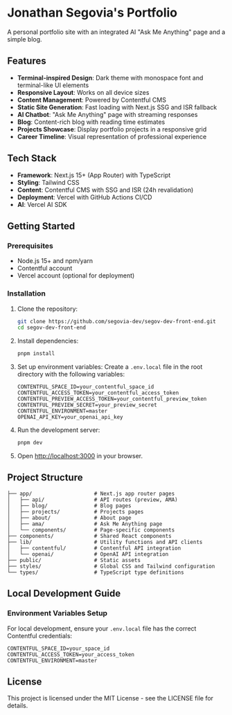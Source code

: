 # Jonathan Segovia's Portfolio

A personal portfolio site with an integrated AI "Ask Me Anything" page and a simple blog.

## Features

- **Terminal-inspired Design**: Dark theme with monospace font and terminal-like UI elements
- **Responsive Layout**: Works on all device sizes
- **Content Management**: Powered by Contentful CMS
- **Static Site Generation**: Fast loading with Next.js SSG and ISR fallback
- **AI Chatbot**: "Ask Me Anything" page with streaming responses
- **Blog**: Content-rich blog with reading time estimates
- **Projects Showcase**: Display portfolio projects in a responsive grid
- **Career Timeline**: Visual representation of professional experience

## Tech Stack

- **Framework**: Next.js 15+ (App Router) with TypeScript
- **Styling**: Tailwind CSS
- **Content**: Contentful CMS with SSG and ISR (24h revalidation)
- **Deployment**: Vercel with GitHub Actions CI/CD
- **AI**: Vercel AI SDK

## Getting Started

### Prerequisites

- Node.js 15+ and npm/yarn
- Contentful account
- Vercel account (optional for deployment)

### Installation

1. Clone the repository:
   ```bash
   git clone https://github.com/segovia-dev/segov-dev-front-end.git
   cd segov-dev-front-end
   ```

2. Install dependencies:
   ```bash
   pnpm install
   ```

3. Set up environment variables:
   Create a `.env.local` file in the root directory with the following variables:
   ```
   CONTENTFUL_SPACE_ID=your_contentful_space_id
   CONTENTFUL_ACCESS_TOKEN=your_contentful_access_token
   CONTENTFUL_PREVIEW_ACCESS_TOKEN=your_contentful_preview_token
   CONTENTFUL_PREVIEW_SECRET=your_preview_secret
   CONTENTFUL_ENVIRONMENT=master
   OPENAI_API_KEY=your_openai_api_key
   ```

4. Run the development server:
   ```bash
   pnpm dev
   ```

5. Open [http://localhost:3000](http://localhost:3000) in your browser.

## Project Structure

```
├── app/                    # Next.js app router pages
│   ├── api/                # API routes (preview, AMA)
│   ├── blog/               # Blog pages
│   ├── projects/           # Projects pages
│   ├── about/              # About page
│   ├── ama/                # Ask Me Anything page
│   └── components/         # Page-specific components
├── components/             # Shared React components
├── lib/                    # Utility functions and API clients
│   ├── contentful/         # Contentful API integration
│   └── openai/             # OpenAI API integration
├── public/                 # Static assets
├── styles/                 # Global CSS and Tailwind configuration
└── types/                  # TypeScript type definitions
```

## Local Development Guide

### Environment Variables Setup

For local development, ensure your `.env.local` file has the correct Contentful credentials:

```
CONTENTFUL_SPACE_ID=your_space_id
CONTENTFUL_ACCESS_TOKEN=your_access_token
CONTENTFUL_ENVIRONMENT=master
```


## License

This project is licensed under the MIT License - see the LICENSE file for details.
